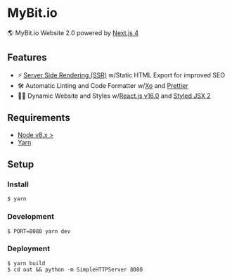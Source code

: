 # MyBit.io

🌎 MyBit.io Website 2.0 powered by [Next.js 4](https://github.com/zeit/next.js/)

## Features

* ⚡️ [Server Side Rendering (SSR)](https://medium.com/walmartlabs/the-benefits-of-server-side-rendering-over-client-side-rendering-5d07ff2cefe8) w/Static HTML Export for improved SEO
* 🛠 Automatic Linting and Code Formatter w/[Xo](https://github.com/sindresorhus/xo) and [Prettier](https://github.com/prettier/prettier)
* 💅🏻 Dynamic Website and Styles w/[React.js v16.0](https://reactjs.org/) and [Styled JSX 2](https://github.com/zeit/styled-jsx)

## Requirements

* [Node v8.x >](https://nodejs.org/en/)
* [Yarn](https://yarnpkg.com/en/)

## Setup

### Install

```shell
$ yarn
```

### Development

```shell
$ PORT=8080 yarn dev
```

### Deployment

```shell
$ yarn build
$ cd out && python -m SimpleHTTPServer 8080
```
